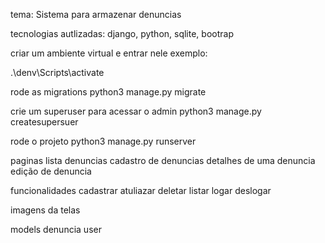 tema: Sistema para armazenar denuncias

tecnologias autlizadas:
django, python, sqlite, bootrap


criar um ambiente virtual e entrar nele
exemplo:

.\denv\Scripts\activate

rode as migrations
python3 manage.py  migrate

crie um superuser para acessar o admin
python3 manage.py  createsupersuer

rode o projeto
python3 manage.py runserver

paginas
lista denuncias
cadastro de denuncias
detalhes de uma denuncia 
edição de denuncia

funcionalidades 
cadastrar
atuliazar
deletar
listar
logar
deslogar

imagens da telas

models
denuncia
user
